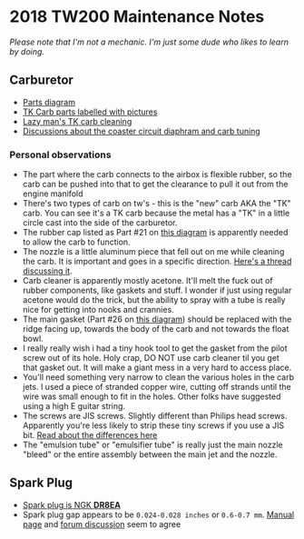 # 2018 TW200 Maintenance Notes

_Please note that I'm not a mechanic. I'm just some dude who likes to learn by doing._

## Carburetor

- [Parts diagram](https://www.partzilla.com/catalog/yamaha/motorcycle/2002/tw200-tw200p/carburetor?srsltid=AfmBOoop6BhYQeMbGHnHbGZOtflfhl0IWDYpsGGKwjBsGbvhu9dlZEOr)
- [TK Carb parts labelled with pictures](https://www.tw200forum.com/threads/tk-carb-photos-and-parts-identification.881/)
- [Lazy man's TK carb cleaning](https://www.tw200forum.com/threads/lazy-mans-teikei-tk-carb-cleaning.810/)
- [Discussions about the coaster circuit diaphram and carb tuning](https://www.tw200forum.com/threads/those-with-carb-issues-will-want-to-see-this.8207/)

### Personal observations
- The part where the carb connects to the airbox is flexible rubber, so the carb can be pushed into that to get the clearance to pull it out from the engine manifold
- There's two types of carb on tw's - this is the "new" carb AKA the "TK" carb. You can see it's a TK carb because the metal has a "TK" in a little circle cast into the side of the carburetor.
- The rubber cap listed as Part #21 on [this diagram](https://www.partzilla.com/catalog/yamaha/motorcycle/2002/tw200-tw200p/carburetor?srsltid=AfmBOoop6BhYQeMbGHnHbGZOtflfhl0IWDYpsGGKwjBsGbvhu9dlZEOr) is apparently needed to allow the carb to function.
- The nozzle is a little aluminum piece that fell out on me while cleaning the carb. It is important and goes in a specific direction. [Here's a thread discussing it](https://www.tw200forum.com/threads/carburetor-nozzle-above-main-jet.68446/).
- Carb cleaner is apparently mostly acetone. It'll melt the fuck out of rubber components, like gaskets and stuff. I wonder if just using regular acetone would do the trick, but the ability to spray with a tube is really nice for getting into nooks and crannies.
- The main gasket (Part #26 on [this diagram](https://www.partzilla.com/catalog/yamaha/motorcycle/2002/tw200-tw200p/carburetor?srsltid=AfmBOoop6BhYQeMbGHnHbGZOtflfhl0IWDYpsGGKwjBsGbvhu9dlZEOr)) should be replaced with the ridge facing up, towards the body of the carb and not towards the float bowl.
- I really really wish i had a tiny hook tool to get the gasket from the pilot screw out of its hole. Holy crap, DO NOT use carb cleaner til you get that gasket out. It will make a giant mess in a very hard to access place.
- You'll need something very narrow to clean the various holes in the carb jets. I used a piece of stranded copper wire, cutting off strands until the wire was small enough to fit in the holes. Other folks have suggested using a high E guitar string.
- The screws are JIS screws. Slightly different than Philips head screws. Apparently you're less likely to strip these tiny screws if you use a JIS bit. [Read about the differences here](https://daitool.com/blogs/news/phillips-head-vs-jis-screwdriver-japanese-industrial-standard-screwdrivers?srsltid=AfmBOorsD4-jTLMtJqWv1La45mxdXCJmpPWTL9fakPbLCGdC23XIfl2Z)
- The "emulsion tube" or "emulsifier tube" is really just the main nozzle "bleed" or the entire assembly between the main jet and the nozzle.

## Spark Plug

- [Spark plug is NGK **DR8EA**](https://www.tw200forum.com/threads/spark-plug.17242/)
- Spark plug gap appears to be `0.024-0.028 inches` or `0.6-0.7 mm`. [Manual page](https://www.tw200forum.com/threads/sparkplug-gap.18946/) and [forum discussion](https://www.tw200forum.com/threads/sparkplug-gap.18946/) seem to agree
